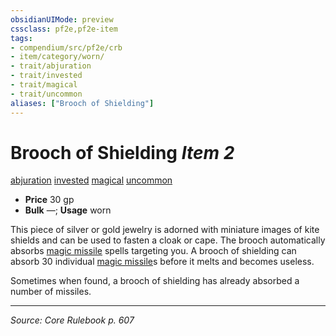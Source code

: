 ```yaml
---
obsidianUIMode: preview
cssclass: pf2e,pf2e-item
tags:
- compendium/src/pf2e/crb
- item/category/worn/
- trait/abjuration
- trait/invested
- trait/magical
- trait/uncommon
aliases: ["Brooch of Shielding"]
---
```

# Brooch of Shielding *Item 2*  
[abjuration](abjuration.md "Abjuration School Trait")  [invested](invested.md "Invested Item Trait")  [magical](magical.md "Magical Item Trait")  [uncommon](uncommon.md "Uncommon Rarity Trait")  

- **Price** 30 gp
- **Bulk** —; **Usage** worn

This piece of silver or gold jewelry is adorned with miniature images of kite shields and can be used to fasten a cloak or cape. The brooch automatically absorbs [magic missile](magic-missile.md) spells targeting you. A brooch of shielding can absorb 30 individual [magic missile](magic-missile.md)s before it melts and becomes useless.

Sometimes when found, a brooch of shielding has already absorbed a number of missiles.


---
*Source: Core Rulebook p. 607*